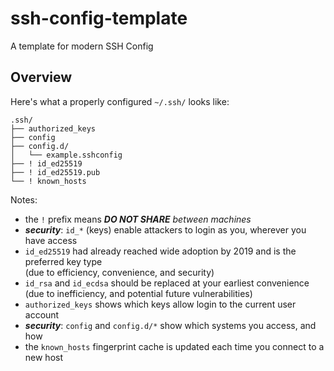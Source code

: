 # ssh-config-template

A template for modern SSH Config

## Overview

Here's what a properly configured `~/.ssh/` looks like:

```text
.ssh/
├── authorized_keys
├── config
├── config.d/
│   └── example.sshconfig
├── ! id_ed25519
├── ! id_ed25519.pub
└── ! known_hosts
```

Notes:

-   the `!` prefix means _**DO NOT SHARE** between machines_
-   **_security_**: `id_*` (keys) enable attackers to login as you, wherever you have access
-   `id_ed25519` had already reached wide adoption by 2019 and is the preferred key type \
    (due to efficiency, convenience, and security)
-   `id_rsa` and `id_ecdsa` should be replaced at your earliest convenience \
    (due to inefficiency, and potential future vulnerabilities)
-   `authorized_keys` shows which keys allow login to the current user account
-   **_security_**: `config` and `config.d/*` show which systems you access, and how
-   the `known_hosts` fingerprint cache is updated each time you connect to a new host
